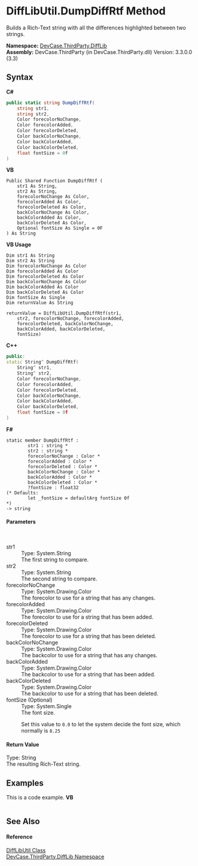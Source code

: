 # DiffLibUtil.DumpDiffRtf Method 
 

Builds a Rich-Text string with all the differences highlighted between two strings.

**Namespace:**&nbsp;<a href="N_DevCase_ThirdParty_DiffLib">DevCase.ThirdParty.DiffLib</a><br />**Assembly:**&nbsp;DevCase.ThirdParty (in DevCase.ThirdParty.dll) Version: 3.3.0.0 (3.3)

## Syntax

**C#**<br />
``` C#
public static string DumpDiffRtf(
	string str1,
	string str2,
	Color forecolorNoChange,
	Color forecolorAdded,
	Color forecolorDeleted,
	Color backColorNoChange,
	Color backColorAdded,
	Color backColorDeleted,
	float fontSize = 0f
)
```

**VB**<br />
``` VB
Public Shared Function DumpDiffRtf ( 
	str1 As String,
	str2 As String,
	forecolorNoChange As Color,
	forecolorAdded As Color,
	forecolorDeleted As Color,
	backColorNoChange As Color,
	backColorAdded As Color,
	backColorDeleted As Color,
	Optional fontSize As Single = 0F
) As String
```

**VB Usage**<br />
``` VB Usage
Dim str1 As String
Dim str2 As String
Dim forecolorNoChange As Color
Dim forecolorAdded As Color
Dim forecolorDeleted As Color
Dim backColorNoChange As Color
Dim backColorAdded As Color
Dim backColorDeleted As Color
Dim fontSize As Single
Dim returnValue As String

returnValue = DiffLibUtil.DumpDiffRtf(str1, 
	str2, forecolorNoChange, forecolorAdded, 
	forecolorDeleted, backColorNoChange, 
	backColorAdded, backColorDeleted, 
	fontSize)
```

**C++**<br />
``` C++
public:
static String^ DumpDiffRtf(
	String^ str1, 
	String^ str2, 
	Color forecolorNoChange, 
	Color forecolorAdded, 
	Color forecolorDeleted, 
	Color backColorNoChange, 
	Color backColorAdded, 
	Color backColorDeleted, 
	float fontSize = 0f
)
```

**F#**<br />
``` F#
static member DumpDiffRtf : 
        str1 : string * 
        str2 : string * 
        forecolorNoChange : Color * 
        forecolorAdded : Color * 
        forecolorDeleted : Color * 
        backColorNoChange : Color * 
        backColorAdded : Color * 
        backColorDeleted : Color * 
        ?fontSize : float32 
(* Defaults:
        let _fontSize = defaultArg fontSize 0f
*)
-> string 

```


#### Parameters
&nbsp;<dl><dt>str1</dt><dd>Type: System.String<br />The first string to compare.</dd><dt>str2</dt><dd>Type: System.String<br />The second string to compare.</dd><dt>forecolorNoChange</dt><dd>Type: System.Drawing.Color<br />The forecolor to use for a string that has any changes.</dd><dt>forecolorAdded</dt><dd>Type: System.Drawing.Color<br />The forecolor to use for a string that has been added.</dd><dt>forecolorDeleted</dt><dd>Type: System.Drawing.Color<br />The forecolor to use for a string that has been deleted.</dd><dt>backColorNoChange</dt><dd>Type: System.Drawing.Color<br />The backcolor to use for a string that has any changes.</dd><dt>backColorAdded</dt><dd>Type: System.Drawing.Color<br />The backcolor to use for a string that has been added.</dd><dt>backColorDeleted</dt><dd>Type: System.Drawing.Color<br />The backcolor to use for a string that has been deleted.</dd><dt>fontSize (Optional)</dt><dd>Type: System.Single<br />The font size. 

 Set this value to `0.0` to let the system decide the font size, which normally is `8.25`</dd></dl>

#### Return Value
Type: String<br />The resulting Rich-Text string.

## Examples
This is a code example. 
**VB**<br />
``` VB

```


## See Also


#### Reference
<a href="T_DevCase_ThirdParty_DiffLib_DiffLibUtil">DiffLibUtil Class</a><br /><a href="N_DevCase_ThirdParty_DiffLib">DevCase.ThirdParty.DiffLib Namespace</a><br />
